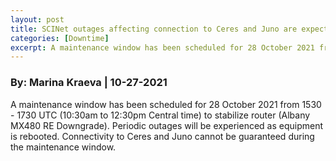 ```yaml
---
layout: post
title: SCINet outages affecting connection to Ceres and Juno are expected on Thursday, October 28, 2021
categories: [Downtime]
excerpt: A maintenance window has been scheduled for 28 October 2021 from 10:30am to 12:30pm CT.
---
```

### By: Marina Kraeva  |  10-27-2021 

A maintenance window has been scheduled for 28 October 2021 from 1530 - 1730 UTC (10:30am to 12:30pm Central time) to stabilize router (Albany MX480 RE Downgrade). 
Periodic outages will be experienced as equipment is rebooted. Connectivity to Ceres and Juno cannot be guaranteed during the maintenance window.
